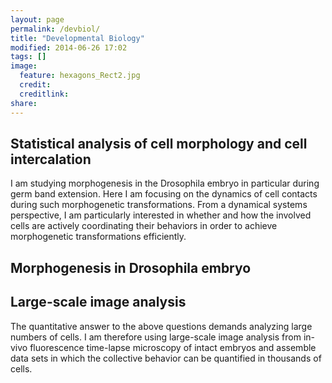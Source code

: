 ```yaml
---
layout: page
permalink: /devbiol/
title: "Developmental Biology"
modified: 2014-06-26 17:02
tags: []
image:
  feature: hexagons_Rect2.jpg
  credit: 
  creditlink: 
share: 
---
```


## Statistical analysis of cell morphology and cell intercalation

I am studying morphogenesis in the Drosophila embryo in particular during germ band extension. 
Here I am focusing on the dynamics of cell contacts during such morphogenetic transformations.
From a dynamical systems perspective, I am particularly interested in 
whether and how the involved cells are actively coordinating their behaviors in order to achieve morphogenetic 
transformations efficiently.

## Morphogenesis in Drosophila embryo

## Large-scale image analysis

The quantitative answer to the above questions demands analyzing large numbers of cells.
I am therefore using large-scale image analysis from in-vivo fluorescence time-lapse microscopy of intact embryos 
and assemble data sets in which the collective behavior can be quantified in thousands of cells.